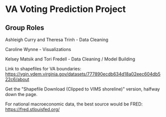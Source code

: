 # VA Voting Prediction Project

## Group Roles 

Ashleigh Curry and Theresa Trinh - Data Cleaning 

Caroline Wynne - Visualizations

Kelsey Matsik and Tori Fredell - Data Cleaning / Model Building



Link to shapefiles for VA boundaries: https://vgin.vdem.virginia.gov/datasets/777890ecdb634d18a02eec604db522c6/about

Get the "Shapefile Download (Clipped to VIMS shoreline)" version, halfway down the page.

For national macroeconomic data, the best source would be FRED: https://fred.stlouisfed.org/
